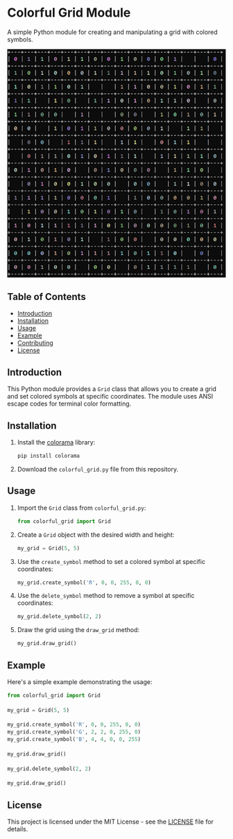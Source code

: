 # Colorful Grid Module

A simple Python module for creating and manipulating a grid with colored symbols.

![Colorful Grid](https://github.com/agx-r/colorful-grid/raw/main/pic.jpg)

## Table of Contents

- [Introduction](#introduction)
- [Installation](#installation)
- [Usage](#usage)
- [Example](#example)
- [Contributing](#contributing)
- [License](#license)

## Introduction

This Python module provides a `Grid` class that allows you to create a grid and set colored symbols at specific coordinates. The module uses ANSI escape codes for terminal color formatting.

## Installation

1. Install the [colorama](https://pypi.org/project/colorama/) library:

    ```bash
    pip install colorama
    ```

2. Download the `colorful_grid.py` file from this repository.

## Usage

1. Import the `Grid` class from `colorful_grid.py`:

    ```python
    from colorful_grid import Grid
    ```

2. Create a `Grid` object with the desired width and height:

    ```python
    my_grid = Grid(5, 5)
    ```

3. Use the `create_symbol` method to set a colored symbol at specific coordinates:

    ```python
    my_grid.create_symbol('R', 0, 0, 255, 0, 0)
    ```

4. Use the `delete_symbol` method to remove a symbol at specific coordinates:

    ```python
    my_grid.delete_symbol(2, 2)
    ```

5. Draw the grid using the `draw_grid` method:

    ```python
    my_grid.draw_grid()
    ```

## Example

Here's a simple example demonstrating the usage:

```python
from colorful_grid import Grid

my_grid = Grid(5, 5)

my_grid.create_symbol('R', 0, 0, 255, 0, 0)
my_grid.create_symbol('G', 2, 2, 0, 255, 0)
my_grid.create_symbol('B', 4, 4, 0, 0, 255)

my_grid.draw_grid()

my_grid.delete_symbol(2, 2)

my_grid.draw_grid()
```

## License

This project is licensed under the MIT License - see the [LICENSE](LICENSE) file for details.
